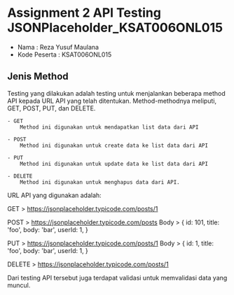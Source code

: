# Assignment 2 API Testing JSONPlaceholder_KSAT006ONL015

- Nama : Reza Yusuf Maulana
- Kode Peserta : KSAT006ONL015

## Jenis Method
Testing yang dilakukan adalah testing untuk menjalankan beberapa method API kepada URL API yang telah ditentukan.
Method-methodnya meliputi, GET, POST, PUT, dan DELETE.

    - GET
        Method ini digunakan untuk mendapatkan list data dari API

    - POST
        Method ini digunakan untuk create data ke list data dari API

    - PUT
        Method ini digunakan untuk update data ke list data dari API

    - DELETE
        Method ini digunakan untuk menghapus data dari API.


URL API yang digunakan adalah:

GET     > https://jsonplaceholder.typicode.com/posts/1

POST    > https://jsonplaceholder.typicode.com/posts
Body    > {
  	id: 101,
    title: 'foo',
    body: 'bar',
    userId: 1,
  }

PUT     > https://jsonplaceholder.typicode.com/posts/1
Body    > {
    id: 1,
    title: 'foo',
    body: 'bar',
    userId: 1,
  }

DELETE  > https://jsonplaceholder.typicode.com/posts/1

Dari testing API tersebut juga terdapat validasi untuk memvalidasi data yang muncul.

